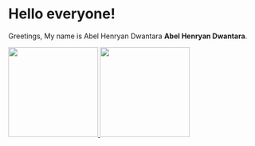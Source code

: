 # Hello everyone! 

Greetings, My name is Abel Henryan Dwantara **Abel Henryan Dwantara**.
<p align="left">
<a href="https://github.com/henryand1">
  <img height="180em" src="https://github-readme-stats-eight-theta.vercel.app/api?username=henryand1&show_icons=true&theme=algolia&include_all_commits=true&count_private=true"/>
  <img height="180em" src="https://github-readme-stats-eight-theta.vercel.app/api/top-langs/?username=henryand1&layout=compact&langs_count=8&theme=algolia"/>
</a>
</p>
